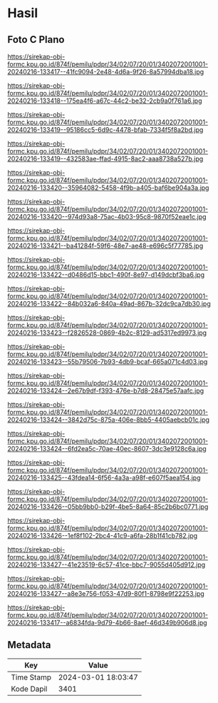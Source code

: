 # Hasil

## Foto C Plano

https://sirekap-obj-formc.kpu.go.id/874f/pemilu/pdpr/34/02/07/20/01/3402072001001-20240216-133417--41fc9094-2e48-4d6a-9f26-8a57994dba18.jpg

https://sirekap-obj-formc.kpu.go.id/874f/pemilu/pdpr/34/02/07/20/01/3402072001001-20240216-133418--175ea4f6-a67c-44c2-be32-2cb9a0f761a6.jpg

https://sirekap-obj-formc.kpu.go.id/874f/pemilu/pdpr/34/02/07/20/01/3402072001001-20240216-133419--95186cc5-6d9c-4478-bfab-7334f5f8a2bd.jpg

https://sirekap-obj-formc.kpu.go.id/874f/pemilu/pdpr/34/02/07/20/01/3402072001001-20240216-133419--432583ae-ffad-4915-8ac2-aaa8738a527b.jpg

https://sirekap-obj-formc.kpu.go.id/874f/pemilu/pdpr/34/02/07/20/01/3402072001001-20240216-133420--35964082-5458-4f9b-a405-baf6be904a3a.jpg

https://sirekap-obj-formc.kpu.go.id/874f/pemilu/pdpr/34/02/07/20/01/3402072001001-20240216-133420--974d93a8-75ac-4b03-95c8-9870f52eae1c.jpg

https://sirekap-obj-formc.kpu.go.id/874f/pemilu/pdpr/34/02/07/20/01/3402072001001-20240216-133421--ba41284f-59f6-48e7-ae48-e696c5f77785.jpg

https://sirekap-obj-formc.kpu.go.id/874f/pemilu/pdpr/34/02/07/20/01/3402072001001-20240216-133422--d0486d15-bbc1-490f-8e97-d149dcbf3ba6.jpg

https://sirekap-obj-formc.kpu.go.id/874f/pemilu/pdpr/34/02/07/20/01/3402072001001-20240216-133422--84b032a6-840a-49ad-867b-32dc9ca7db30.jpg

https://sirekap-obj-formc.kpu.go.id/874f/pemilu/pdpr/34/02/07/20/01/3402072001001-20240216-133423--f2826528-0869-4b2c-8129-ad5317ed9973.jpg

https://sirekap-obj-formc.kpu.go.id/874f/pemilu/pdpr/34/02/07/20/01/3402072001001-20240216-133423--55b79506-7b93-4db9-bcaf-665a071c4d03.jpg

https://sirekap-obj-formc.kpu.go.id/874f/pemilu/pdpr/34/02/07/20/01/3402072001001-20240216-133424--2e67b9df-f393-476e-b7d8-28475e57aafc.jpg

https://sirekap-obj-formc.kpu.go.id/874f/pemilu/pdpr/34/02/07/20/01/3402072001001-20240216-133424--3842d75c-875a-406e-8bb5-4405aebcb01c.jpg

https://sirekap-obj-formc.kpu.go.id/874f/pemilu/pdpr/34/02/07/20/01/3402072001001-20240216-133424--6fd2ea5c-70ae-40ec-8607-3dc3e9128c6a.jpg

https://sirekap-obj-formc.kpu.go.id/874f/pemilu/pdpr/34/02/07/20/01/3402072001001-20240216-133425--43fdea14-6f56-4a3a-a98f-e607f5aea154.jpg

https://sirekap-obj-formc.kpu.go.id/874f/pemilu/pdpr/34/02/07/20/01/3402072001001-20240216-133426--05bb9bb0-b29f-4be5-8a64-85c2b6bc0771.jpg

https://sirekap-obj-formc.kpu.go.id/874f/pemilu/pdpr/34/02/07/20/01/3402072001001-20240216-133426--1ef8f102-2bc4-41c9-a6fa-28b1f41cb782.jpg

https://sirekap-obj-formc.kpu.go.id/874f/pemilu/pdpr/34/02/07/20/01/3402072001001-20240216-133427--41e23519-6c57-41ce-bbc7-9055d405d912.jpg

https://sirekap-obj-formc.kpu.go.id/874f/pemilu/pdpr/34/02/07/20/01/3402072001001-20240216-133427--a8e3e756-f053-47d9-80f1-8798e9f22253.jpg

https://sirekap-obj-formc.kpu.go.id/874f/pemilu/pdpr/34/02/07/20/01/3402072001001-20240216-133417--a6834fda-9d79-4b66-8aef-46d349b906d8.jpg


## Metadata

| Key        | Value               |
| ---------- | ------------------- |
| Time Stamp | 2024-03-01 18:03:47 |
| Kode Dapil | 3401                |



